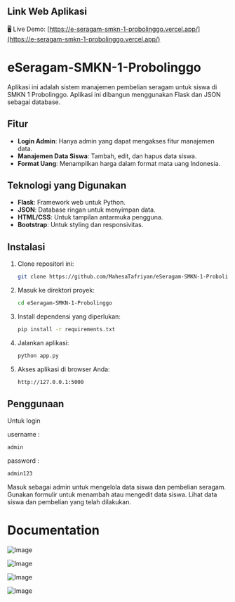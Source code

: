 ## Link Web Aplikasi
🖥️ Live Demo: [https://e-seragam-smkn-1-probolinggo.vercel.app/](https://e-seragam-smkn-1-probolinggo.vercel.app/)

# eSeragam-SMKN-1-Probolinggo

Aplikasi ini adalah sistem manajemen pembelian seragam untuk siswa di SMKN 1 Probolinggo. Aplikasi ini dibangun menggunakan Flask dan JSON sebagai database.

## Fitur

- **Login Admin**: Hanya admin yang dapat mengakses fitur manajemen data.
- **Manajemen Data Siswa**: Tambah, edit, dan hapus data siswa.
- **Format Uang**: Menampilkan harga dalam format mata uang Indonesia.

## Teknologi yang Digunakan

- **Flask**: Framework web untuk Python.
- **JSON**: Database ringan untuk menyimpan data.
- **HTML/CSS**: Untuk tampilan antarmuka pengguna.
- **Bootstrap**: Untuk styling dan responsivitas.

## Instalasi

1. Clone repositori ini:
   ```bash
   git clone https://github.com/MahesaTafriyan/eSeragam-SMKN-1-Probolinggo.git
2. Masuk ke direktori proyek:
   ```bash
   cd eSeragam-SMKN-1-Probolinggo
3. Install dependensi yang diperlukan:
   ```bash
   pip install -r requirements.txt
4. Jalankan aplikasi:
   ```bash
   python app.py
5. Akses aplikasi di browser Anda:
   ```bash
   http://127.0.0.1:5000

## Penggunaan

Untuk login 

username : 
```bash
admin
```
password :
```bash
admin123
```
Masuk sebagai admin untuk mengelola data siswa dan pembelian seragam.
Gunakan formulir untuk menambah atau mengedit data siswa.
Lihat data siswa dan pembelian yang telah dilakukan.

# Documentation

![Image](https://github.com/user-attachments/assets/3e648783-134d-40ad-85ff-84a8dbf03ed7)

![Image](https://github.com/user-attachments/assets/b63b4e10-c89e-4bec-900f-c85227db74e5)

![Image](https://github.com/user-attachments/assets/a554e47e-b3b2-4b32-b38f-7be2bb351aa2)

![Image](https://github.com/user-attachments/assets/4dab1e61-0759-4428-9bd5-02af4de8a994)

